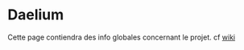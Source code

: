 # Daelium #

Cette page contiendra des info globales concernant le projet.
cf [wiki](https://github.com/Ivan-Roger/Daelium/wiki)
